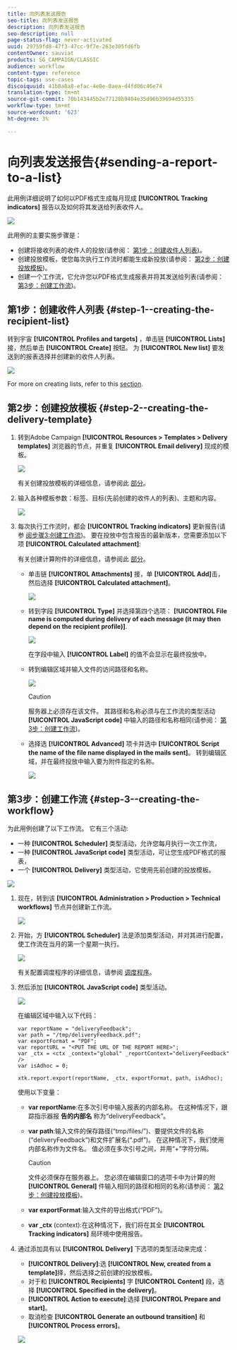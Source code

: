 ```yaml
---
title: 向列表发送报告
seo-title: 向列表发送报告
description: 向列表发送报告
seo-description: null
page-status-flag: never-activated
uuid: 29759fd8-47f3-47cc-9f7e-263e305fd6fb
contentOwner: sauviat
products: SG_CAMPAIGN/CLASSIC
audience: workflow
content-type: reference
topic-tags: use-cases
discoiquuid: 41b8a8a8-efac-4e8e-8aea-d4fd06c46e74
translation-type: tm+mt
source-git-commit: 70b143445b2e77128b9404e35d96b39694d55335
workflow-type: tm+mt
source-wordcount: '623'
ht-degree: 3%

---
```



# 向列表发送报告{#sending-a-report-to-a-list}

此用例详细说明了如何以PDF格式生成每月现成 **[!UICONTROL Tracking indicators]** 报告以及如何将其发送给列表收件人。

![](assets/use_case_report_intro.png)

此用例的主要实施步骤是：

* 创建将接收列表的收件人的投放(请参阅： [第1步：创建收件人列表](#step-1--creating-the-recipient-list))。
* 创建投放模板，使您每次执行工作流时都能生成新投放(请参阅： [第2步：创建投放模板](#step-2--creating-the-delivery-template))。
* 创建一个工作流，它允许您以PDF格式生成报表并将其发送给列表(请参阅： [第3步：创建工作流](#step-3--creating-the-workflow))。

## 第1步：创建收件人列表 {#step-1--creating-the-recipient-list}

转到宇宙 **[!UICONTROL Profiles and targets]** ，单击链 **[!UICONTROL Lists]** 接，然后单击 **[!UICONTROL Create]** 按钮。 为 **[!UICONTROL New list]** 要发送到的报表选择并创建新的收件人列表。

![](assets/use_case_report_1.png)

For more on creating lists, refer to this [section](../../platform/using/creating-and-managing-lists.md).

## 第2步：创建投放模板 {#step-2--creating-the-delivery-template}

1. 转到Adobe Campaign **[!UICONTROL Resources > Templates > Delivery templates]** 浏览器的节点，并重复 **[!UICONTROL Email delivery]** 现成的模板。

   ![](assets/use_case_report_2.png)

   有关创建投放模板的详细信息，请参阅此 [部分](../../delivery/using/about-templates.md)。

1. 输入各种模板参数：标签、目标(先前创建的收件人的列表)、主题和内容。

   ![](assets/use_case_report_3.png)

1. 每次执行工作流时，都会 **[!UICONTROL Tracking indicators]** 更新报告(请参 [阅步骤3:创建工作流](#step-3--creating-the-workflow))。 要在投放中包含报告的最新版本，您需要添加以下项 **[!UICONTROL Calculated attachment]**:

   有关创建计算附件的详细信息，请参阅此 [部分](../../delivery/using/attaching-files.md#creating-a-calculated-attachment)。

   * 单击链 **[!UICONTROL Attachments]** 接，单 **[!UICONTROL Add]**&#x200B;击，然后选择 **[!UICONTROL Calculated attachment]**。

      ![](assets/use_case_report_4.png)

   * 转到字段 **[!UICONTROL Type]** 并选择第四个选项： **[!UICONTROL File name is computed during delivery of each message (it may then depend on the recipient profile)]**.

      ![](assets/use_case_report_5.png)

      在字段中输入 **[!UICONTROL Label]** 的值不会显示在最终投放中。

   * 转到编辑区域并输入文件的访问路径和名称。

      ![](assets/use_case_report_6.png)

      >[!CAUTION]
      >
      >服务器上必须存在该文件。 其路径和名称必须与在工作流的类型活动 **[!UICONTROL JavaScript code]** 中输入的路径和名称相同(请参阅： [第3步：创建工作流](#step-3--creating-the-workflow))。

   * 选择选 **[!UICONTROL Advanced]** 项卡并选中 **[!UICONTROL Script the name of the file name displayed in the mails sent]**。 转到编辑区域，并在最终投放中输入要为附件指定的名称。

      ![](assets/use_case_report_6bis.png)

## 第3步：创建工作流 {#step-3--creating-the-workflow}

为此用例创建了以下工作流。 它有三个活动:

* 一种 **[!UICONTROL Scheduler]** 类型活动，允许您每月执行一次工作流，
* 一种 **[!UICONTROL JavaScript code]** 类型活动，可让您生成PDF格式的报表，
* 一个 **[!UICONTROL Delivery]** 类型活动，它使用先前创建的投放模板。

![](assets/use_case_report_8.png)

1. 现在，转到该 **[!UICONTROL Administration > Production > Technical workflows]** 节点并创建新工作流。

   ![](assets/use_case_report_7.png)

1. 开始，方 **[!UICONTROL Scheduler]** 法是添加类型活动，并对其进行配置，使工作流在当月的第一个星期一执行。

   ![](assets/use_case_report_9.png)

   有关配置调度程序的详细信息，请参阅 [调度程序](../../workflow/using/scheduler.md)。

1. 然后添加 **[!UICONTROL JavaScript code]** 类型活动。

   ![](assets/use_case_report_10.png)

   在编辑区域中输入以下代码：

   ```
   var reportName = "deliveryFeedback";
   var path = "/tmp/deliveryFeedback.pdf";
   var exportFormat = "PDF";
   var reportURL = "<PUT THE URL OF THE REPORT HERE>";
   var _ctx = <ctx _context="global" _reportContext="deliveryFeedback" />
   var isAdhoc = 0;
   
   xtk.report.export(reportName, _ctx, exportFormat, path, isAdhoc);
   ```

   使用以下变量：

   * **var reportName**:在多次引号中输入报表的内部名称。 在这种情况下，跟踪指示器报 **告的内部名** 称为“deliveryFeedback”。
   * **var path**:输入文件的保存路径(“tmp/files/”)、要提供文件的名称(“deliveryFeedback”)和文件扩展名(“.pdf”)。 在这种情况下，我们使用内部名称作为文件名。 值必须在多次引号之间，并用“+”字符分隔。

      >[!CAUTION]
      >
      >文件必须保存在服务器上。 您必须在编辑窗口的选项卡中为计算的附 **[!UICONTROL General]** 件输入相同的路径和相同的名称(请参阅： [第2步：创建投放模板](#step-2--creating-the-delivery-template))。

   * **var exportFormat**:输入文件的导出格式(“PDF”)。
   * **var _ctx** (context):在这种情况下，我们将在其全 **[!UICONTROL Tracking indicators]** 局环境中使用报告。

1. 通过添加具有以 **[!UICONTROL Delivery]** 下选项的类型活动来完成：

   * **[!UICONTROL Delivery]**:选 **[!UICONTROL New, created from a template]**&#x200B;择，然后选择之前创建的投放模板。
   * 对于和 **[!UICONTROL Recipients]** 字 **[!UICONTROL Content]** 段，选择 **[!UICONTROL Specified in the delivery]**。
   * **[!UICONTROL Action to execute]**:选择 **[!UICONTROL Prepare and start]**。
   * 取消检查 **[!UICONTROL Generate an outbound transition]** 和 **[!UICONTROL Process errors]**。

   ![](assets/use_case_report_11.png)

